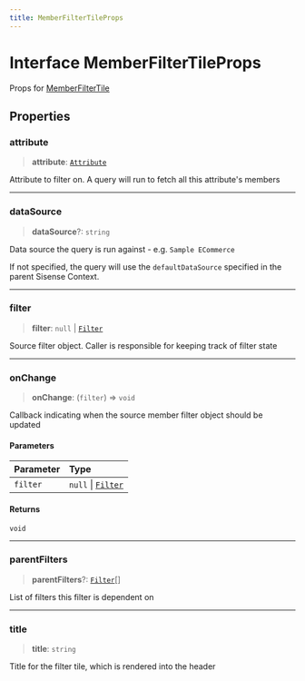 ```yaml
---
title: MemberFilterTileProps
---
```


# Interface MemberFilterTileProps

Props for [MemberFilterTile](../classes/class.MemberFilterTile-2.md)

## Properties

### attribute

> **attribute**: [`Attribute`](../../sdk-data/interfaces/interface.Attribute.md)

Attribute to filter on. A query will run to fetch all this attribute's members

***

### dataSource

> **dataSource**?: `string`

Data source the query is run against - e.g. `Sample ECommerce`

If not specified, the query will use the `defaultDataSource` specified in the parent Sisense Context.

***

### filter

> **filter**: `null` \| [`Filter`](../../sdk-data/interfaces/interface.Filter.md)

Source filter object. Caller is responsible for keeping track of filter state

***

### onChange

> **onChange**: (`filter`) => `void`

Callback indicating when the source member filter object should be updated

#### Parameters

| Parameter | Type |
| :------ | :------ |
| `filter` | `null` \| [`Filter`](../../sdk-data/interfaces/interface.Filter.md) |

#### Returns

`void`

***

### parentFilters

> **parentFilters**?: [`Filter`](../../sdk-data/interfaces/interface.Filter.md)[]

List of filters this filter is dependent on

***

### title

> **title**: `string`

Title for the filter tile, which is rendered into the header
